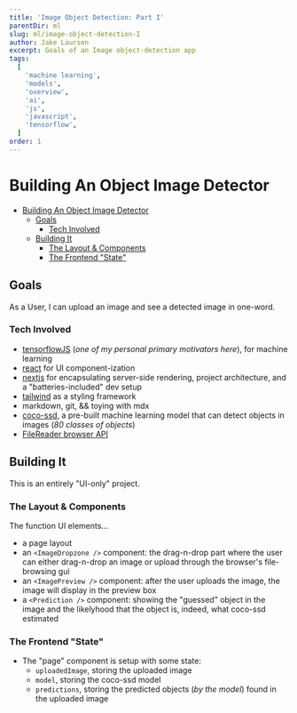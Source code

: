 ```yaml
---
title: 'Image Object Detection: Part I'
parentDir: ml
slug: ml/image-object-detection-I
author: Jake Laursen
excerpt: Goals of an Image object-detection app
tags:
  [
    'machine learning',
    'models',
    'overview',
    'ai',
    'js',
    'javascript',
    'tensorflow',
  ]
order: 1
---
```


# Building An Object Image Detector

- [Building An Object Image Detector](#building-an-object-image-detector)
  - [Goals](#goals)
    - [Tech Involved](#tech-involved)
  - [Building It](#building-it)
    - [The Layout \& Components](#the-layout--components)
    - [The Frontend "State"](#the-frontend-state)

## Goals

As a User, I can upload an image and see a detected image in one-word.

### Tech Involved

- [tensorflowJS](https://www.tensorflow.org/js) (_one of my personal primary motivators here_), for machine learning
- [react](https://react.dev/) for UI component-ization
- [nextjs](https://nextjs.org/) for encapsulating server-side rendering, project architecture, and a "batteries-included" dev setup
- [tailwind](https://tailwindcss.com/) as a styling framework
- markdown, git, && toying with mdx
- [coco-ssd](https://github.com/tensorflow/tfjs-models/tree/master/coco-ssd), a pre-built machine learning model that can detect objects in images (_80 classes of objects_)
- [FileReader browser API](https://developer.mozilla.org/en-US/docs/Web/API/FileReader)

## Building It

This is an entirely "UI-only" project.

### The Layout & Components

The function UI elements...

- a page layout
- an `<ImageDropzone />` component: the drag-n-drop part where the user can either drag-n-drop an image or upload through the browser's file-browsing gui
- an `<ImagePreview />` component: after the user uploads the image, the image will display in the preview box
- a `<Prediction />` component: showing the "guessed" object in the image and the likelyhood that the object is, indeed, what coco-ssd estimated

### The Frontend "State"

- The "page" component is setup with some state:
  - `uploadedImage`, storing the uploaded image
  - `model`, storing the coco-ssd model
  - `predictions`, storing the predicted objects (_by the model_) found in the uploaded image

